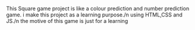 This Square game project is like a colour prediction and number prediction game. i make this project as a learning purpose./n
using HTML,CSS and JS./n
the motive of this game is just for a learning
